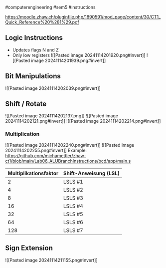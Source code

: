 #computerengineering #sem5 #instructions

https://moodle.zhaw.ch/pluginfile.php/1890591/mod_page/content/30/CT1_Quick_Reference%20%281%29.pdf

## Logic Instructions
- Updates flags N and Z
- Only low registers
![[Pasted image 20241114201920.png#invert]]
![[Pasted image 20241114201939.png#invert]]
## Bit Manipulations
![[Pasted image 20241114202039.png#invert]]
## Shift / Rotate
![[Pasted image 20241114202137.png]]
![[Pasted image 20241114202121.png#invert]]
![[Pasted image 20241114202214.png#invert]]
### Multiplication
![[Pasted image 20241114202240.png#invert]]
![[Pasted image 20241114202255.png#invert]]
Example: https://github.com/michamettler/zhaw-ct1/blob/main/Lab06_ALUBranchInstructions/bcd/app/main.s

| Multiplikationsfaktor | Shift-Anweisung (LSL) |
| --------------------- | --------------------- |
| 2                     | LSLS #1               |
| 4                     | LSLS #2               |
| 8                     | LSLS #3               |
| 16                    | LSLS #4               |
| 32                    | LSLS #5               |
| 64                    | LSLS #6               |
| 128                   | LSLS #7               |
## Sign Extension
![[Pasted image 20241114211155.png#invert]]